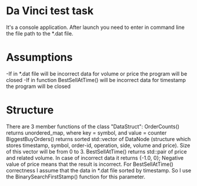 # Da Vinci test task

It's a console application. After launch you need to enter in command line the file path to the *.dat file.

# Assumptions
-If in *.dat file will be incorrect data for volume or price the program will be closed
-If in function BestSellAtTime() will be incorrect data for timestamp the program will be closed

# Structure
There are 3 member functions of the class "DataStruct":
OrderCounts() returns unordered_map, where key = symbol, and value = counter
BiggestBuyOrders() returns sorted std::vector of DataNode (structure which stores timestamp, symbol, order-id, operation, side, volume and price). Size of this vector will be from 0 to 3.
BestSellAtTime() returns std::pair of price and related volume. In case of incorrect data it returns {-1.0, 0}; Negative value of price means that the result is incorrect. 
For BestSellAtTime() correctness I assume that the data in *.dat file sorted by timestamp. So I use the BinarySearchFirstStamp() function for this parameter.

